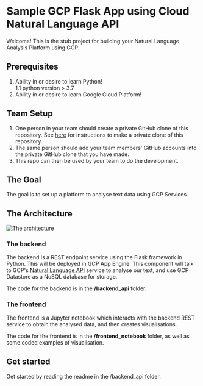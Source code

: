 # Sample GCP Flask App using Cloud Natural Language API

Welcome! This is the stub project for building your Natural Language Analysis Platform using GCP.

## Prerequisites
1. Ability in or desire to learn Python!  
1.1 python version > 3.7 
2. Ability in or desire to learn Google Cloud Platform!

## Team Setup
1) One person in your team should create a private GitHub clone of this repository. See [here](README-private-clone.md) for instructions to make a private clone of this repository.
2) The same person should add your team members' GitHub accounts into the private GitHub clone that you have made.
3) This repo can then be used by your team to do the development.

## The Goal
The goal is to set up a platform to analyse text data using GCP Services.

## The Architecture
![The architecture](docs/architecture.png)

### The backend
The backend is a REST endpoint service using the Flask framework in Python. This will be deployed in GCP App Engine.
This component will talk to GCP's [Natural Language API](https://cloud.google.com/natural-language) service to analyse 
our text, and use GCP Datastore as a NoSQL database for storage. 

The code for the backend is in the **/backend_api** folder.

### The frontend
The frontend is a Jupyter notebook which interacts with the backend REST service to obtain the analysed data, and then
creates visualisations. 

The code for the frontend is in the **/frontend_notebook** folder, as well as some coded examples of visualisation.
 
 
## Get started
Get started by reading the readme in the /backend_api folder. 
